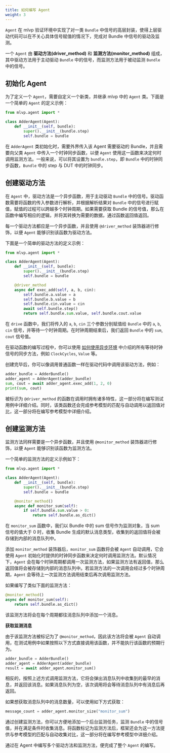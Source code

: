 ```yaml
---
title: 如何编写 Agent
weight: 3
---
```


`Agent` 在 mlvp 验证环境中实现了对一类 `Bundle` 中信号的高层封装，使得上层驱动代码可以在不关心具体信号赋值的情况下，完成对 Bundle 中信号的驱动及监测。

一个 `Agent` 由 **驱动方法(driver_method)** 和 **监测方法(monitor_method)** 组成，其中驱动方法用于主动驱动 `Bundle` 中的信号，而监测方法用于被动监测 `Bundle` 中的信号。

## 初始化 Agent

为了定义一个 `Agent`，需要自定义一个新类，并继承 mlvp 中的 `Agent` 类。下面是一个简单的 `Agent` 的定义示例：

```python
from mlvp.agent import *

class AdderAgent(Agent):
    def __init__(self, bundle):
        super().__init__(bundle.step)
        self.bundle = bundle
```

在 `AdderAgent` 类初始化时，需要外界传入该 Agent 需要驱动的 Bundle，并且需要向父类 `Agent` 中传入一个时钟同步函数，以便 `Agent` 使用这一函数来决定何时调用监测方法。一般来说，可以将其设置为 `bundle.step`，即 `Bundle` 中的时钟同步函数，`Bundle` 中的 step 与 DUT 中的时钟同步。

## 创建驱动方法

在 `Agent` 中，驱动方法是一个异步函数，用于主动驱动 `Bundle` 中的信号。驱动函数需要将函数的传入参数进行解析，并根据解析结果对 `Bundle` 中的信号进行赋值，赋值的过程可以跨越多个时钟周期。如果需要获取 Bundle 的信号值，那么在函数中编写相应的逻辑，并将其转换为需要的数据，通过函数返回值返回。

每一个驱动方法都应是一个异步函数，并且使用 `@driver_method` 装饰器进行修饰，以便 `Agent` 能够识别该函数为驱动方法。

下面是一个简单的驱动方法的定义示例：

```python
from mlvp.agent import *

class AdderAgent(Agent):
    def __init__(self, bundle):
        super().__init__(bundle.step)
        self.bundle = bundle

    @driver_method
    async def exec_add(self, a, b, cin):
        self.bundle.a.value = a
        self.bundle.b.value = b
        self.bundle.cin.value = cin
        await self.bundle.step()
        return self.bundle.sum.value, self.bundle.cout.value
```

在 `drive` 函数中，我们将传入的 `a`, `b`, `cin` 三个参数分别赋值给 `Bundle` 中的 `a`, `b`, `cin` 信号，并等待一个时钟周期。在时钟周期结束后，我们返回 `Bundle` 中的 `sum`, `cout` 信号值。

在驱动函数的编写过程中，你可以使用 [如何使用异步环境](/docs/mlvp/env/start_test) 中介绍的所有等待时钟信号的同步方法，例如 `ClockCycles`, `Value` 等。

创建完毕后，你可以像调用普通函数一样在驱动代码中调用该驱动方法，例如：

```python
adder_bundle = AdderBundle()
adder_agent = AdderAgent(adder_bundle)
sum, cout = await adder_agent.exec_add(1, 2, 0)
print(sum, cout)
```

被标识为 `@driver_method` 的函数在调用时拥有诸多特性，这一部分将在编写测试用例中详细介绍。同时，该类函数还会完成参考模型的匹配与自动调用以返回值对比，这一部分将在编写参考模型中详细介绍。

## 创建监测方法

监测方法同样需要是一个异步函数，并且使用 `@monitor_method` 装饰器进行修饰，以便 `Agent` 能够识别该函数为监测方法。

一个简单的监测方法的定义示例如下：

```python
from mlvp.agent import *

class AdderAgent(Agent):
    def __init__(self, bundle):
        super().__init__(bundle.step)
        self.bundle = bundle

    @monitor_method()
    async def monitor_sum(self):
        if self.bundle.sum.value > 0:
            return self.bundle.as_dict()
```

在 `monitor_sum` 函数中，我们以 Bundle 中的 sum 信号作为监测对象，当 sum 信号的值大于 0 时，收集 Bundle 生成的默认消息类型，收集到的返回值将会被存储到内部的消息队列中。

添加 `monitor_method` 装饰器后，`monitor_sum` 函数将会被 `Agent` 自动调用，它会使用 `Agent` 初始化时提供的时钟同步函数来决定何时调用监测方法。默认情况下，`Agent` 会在每个时钟周期都调用一次监测方法，如果监测方法有返回值，那么返回值将会被存储到内部的消息队列中。若监测方法的一次调用会经过多个时钟周期，`Agent` 会等待上一次监测方法调用结束后再次调用监测方法。

如果编写了类似下面的监测方法：

```python
@monitor_method()
async def monitor_sum(self):
    return self.bundle.as_dict()
```

该监测方法将会在每个周期都往消息队列中添加一个消息。

**获取监测消息**

由于该监测方法被标记为了 `@monitor_method`，因此该方法将会被 `Agent` 自动调用，在测试用例中如果按照以下方式直接调用该函数，并不能执行该函数的预期行为。

```python
adder_bundle = AdderBundle()
adder_agent = AdderAgent(adder_bundle)
result = await adder_agent.monitor_sum()
```

相反的，按照上述方式调用监测方法，它将会弹出消息队列中收集到的最早的消息，并返回该消息。如果消息队列为空，该次调用将会等待消息队列中有消息后再返回。

如果想获取消息队列中的消息数量，可以使用如下方式获取：

```python
message_count = adder_agent.monitor_size("monitor_sum")
```

通过创建监测方法，你可以方便地添加一个后台监测任务，监测 `Bundle` 中的信号值，并在满足条件时收集消息。将函数标记为监测方法后，框架还会为这一方法提供与参考模型的匹配与自动收集对比，这一部分将在编写参考模型中详细介绍。

通过在 Agent 中编写多个驱动方法和监测方法，便完成了整个 `Agent` 的编写。
